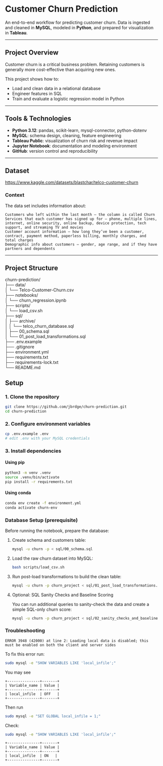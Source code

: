 # Customer Churn Prediction

An end-to-end workflow for predicting customer churn. Data is ingested and cleaned in **MySQL**, modeled in **Python**, and prepared for visualization in **Tableau**.

---

## Project Overview

Customer churn is a critical business problem. Retaining customers is generally more cost-effective than acquiring new ones.  

This project shows how to:
- Load and clean data in a relational database
- Engineer features in SQL
- Train and evaluate a logistic regression model in Python

---

## Tools & Technologies

- **Python 3.12**: pandas, scikit-learn, mysql-connector, python-dotenv  
- **MySQL**: schema design, cleaning, feature engineering  
- **Tableau Public**: visualization of churn risk and revenue impact  
- **Jupyter Notebook**: documentation and modeling environment  
- **GitHub**: version control and reproducibility  

---

## Dataset
https://www.kaggle.com/datasets/blastchar/telco-customer-churn  

### Context
The data set includes information about:  
  
    Customers who left within the last month – the column is called Churn  
    Services that each customer has signed up for – phone, multiple lines, internet, online security, online backup, device protection, tech support, and streaming TV and movies  
    Customer account information – how long they’ve been a customer, contract, payment method, paperless billing, monthly charges, and total charges  
    Demographic info about customers – gender, age range, and if they have partners and dependents  


---

## Project Structure

churn-prediction/  
├── data/  
│ └── Telco-Customer-Churn.csv  
├── notebooks/  
│ └── churn_regression.ipynb  
├── scripts/  
│ └── load_csv.sh  
├── sql/  
│ ├── archive/  
│ │ └── telco_churn_database.sql  
│ ├── 00_schema.sql  
│ └── 01_post_load_transformations.sql  
├── .env.example  
├── .gitignore  
├── environment.yml  
├── requirements.txt  
├── requirements-lock.txt  
└── README.md  


## Setup

### 1. Clone the repository
```bash
git clone https://github.com/jbrdge/churn-prediction.git
cd churn-prediction
```

### 2. Configure environment variables
```bash
cp .env.example .env
# edit .env with your MySQL credentials
```

### 3. Install dependencies
#### Using pip
```bash
python3 -m venv .venv
source .venv/bin/activate
pip install -r requirements.txt
```

#### Using conda
```bash
conda env create -f environment.yml
conda activate churn-env
```


### Database Setup (prerequisite)
Before running the notebook, prepare the database:

1. Create schema and customers table:
   ```bash
   mysql -u churn -p < sql/00_schema.sql
   ```

2. Load the raw churn dataset into MySQL:
   ```bash
   bash scripts/load_csv.sh
   ```

3. Run post-load transformations to build the clean table:
   ```bash
   mysql -u churn -p churn_project < sql/01_post_load_transformations.sql
   ```
   
4. Optional: SQL Sanity Checks and Baseline Scoring

    You can run additional queries to sanity-check the data and create a simple SQL-only churn score:

    ```bash
    mysql -u churn -p churn_project < sql/02_sanity_checks_and_baseline.sql
    ```
    
### Troubleshooting
```
ERROR 3948 (42000) at line 2: Loading local data is disabled; this must be enabled on both the client and server sides
```
To fix this error run:
```bash
sudo mysql -e "SHOW VARIABLES LIKE 'local_infile';"
```
You may see
```
+---------------+-------+
| Variable_name | Value |
+---------------+-------+
| local_infile  | OFF   |
+---------------+-------+
```
Then run
```bash
sudo mysql -e "SET GLOBAL local_infile = 1;"
```
Check:
```bash
sudo mysql -e "SHOW VARIABLES LIKE 'local_infile';"
```
```
+---------------+-------+
| Variable_name | Value |
+---------------+-------+
| local_infile  | ON   |
+---------------+-------+

```